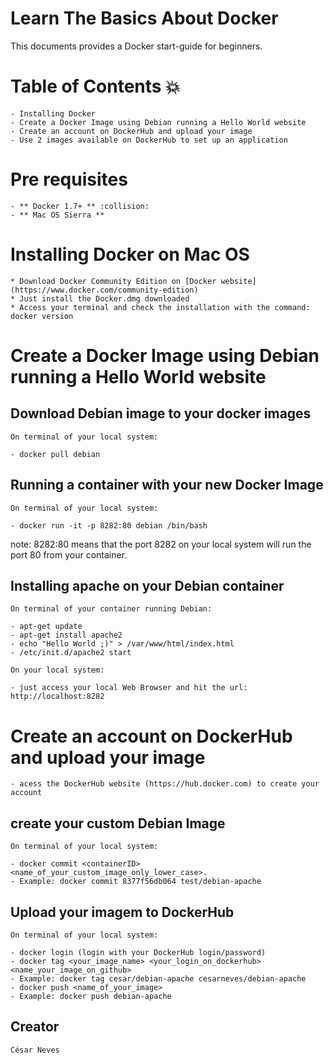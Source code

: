 # Learn The Basics About Docker

This documents provides a Docker start-guide for beginners.

# Table of Contents :collision:

	- Installing Docker
	- Create a Docker Image using Debian running a Hello World website
	- Create an account on DockerHub and upload your image
	- Use 2 images available on DockerHub to set up an application

# Pre requisites

	- ** Docker 1.7+ ** :collision:
	- ** Mac OS Sierra **

# Installing Docker on Mac OS

	* Download Docker Community Edition on [Docker website](https://www.docker.com/community-edition)
	* Just install the Docker.dmg downloaded
	* Access your terminal and check the installation with the command: docker version

# Create a Docker Image using Debian running a Hello World website

## Download Debian image to your docker images

	On terminal of your local system:

	- docker pull debian

## Running a container with your new Docker Image

	On terminal of your local system:

	- docker run -it -p 8282:80 debian /bin/bash

note: 8282:80 means that the port 8282 on your local system will run the port 80 from your container.

## Installing apache on your Debian container

	On terminal of your container running Debian:

	- apt-get update
	- apt-get install apache2
	- echo "Hello World ;)" > /var/www/html/index.html
	- /etc/init.d/apache2 start

	On your local system:

	- just access your local Web Browser and hit the url: http://localhost:8282


# Create an account on DockerHub and upload your image

	- acess the DockerHub website (https://hub.docker.com) to create your account

## create your custom Debian Image

	On terminal of your local system:

	- docker commit <containerID> <name_of_your_custom_image_only_lower_case>.
	- Example: docker commit 8377f56db064 test/debian-apache


## Upload your imagem to DockerHub

	On terminal of your local system:

	- docker login (login with your DockerHub login/password)
	- docker tag <your_image_name> <your_login_on_dockerhub> <name_your_image_on_github>
	- Example: docker tag cesar/debian-apache cesarneves/debian-apache
	- docker push <name_of_your_image>
	- Example: docker push debian-apache


## Creator

	César Neves
